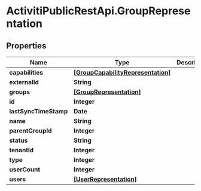 # ActivitiPublicRestApi.GroupRepresentation

## Properties
Name | Type | Description | Notes
------------ | ------------- | ------------- | -------------
**capabilities** | [**[GroupCapabilityRepresentation]**](GroupCapabilityRepresentation.md) |  | [optional] 
**externalId** | **String** |  | [optional] 
**groups** | [**[GroupRepresentation]**](GroupRepresentation.md) |  | [optional] 
**id** | **Integer** |  | [optional] 
**lastSyncTimeStamp** | **Date** |  | [optional] 
**name** | **String** |  | [optional] 
**parentGroupId** | **Integer** |  | [optional] 
**status** | **String** |  | [optional] 
**tenantId** | **Integer** |  | [optional] 
**type** | **Integer** |  | [optional] 
**userCount** | **Integer** |  | [optional] 
**users** | [**[UserRepresentation]**](UserRepresentation.md) |  | [optional] 


